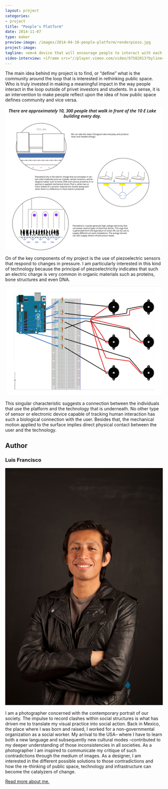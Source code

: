 ```yaml
---
layout: project
categories: 
- project
title: "People's Platform"
date: 2014-11-07
type: maker
preview-image: /images/2014-04-10-people-platform/renderpiezo.jpg
project-image:
tagline: <em>A device that will encourage people to interact with each other in a more meaningful way.</em>
video-interview: <iframe src="//player.vimeo.com/video/97582013?byline=0&amp;portrait=0" width="560" height="420" frameborder="0" webkitallowfullscreen mozallowfullscreen allowfullscreen></iframe>
---
```


<p class="col-md-8 col-md-offset-2"> The main idea behind my project is to find, or “define” what is the community around the loop that is interested in rethinking public space. Who is truly invested in making a meaningful impact in the way people interact in the loop outside of privet investors and students. In a sense, it is an intervention to make people reflect upon the idea of how public space defines community and vice versa.</p>

<p class="col-md-10 col-md-offset-1"><img class="img-responsive img-thumbnail" src="/images/2014-04-10-people-platform/piezoboard.jpg" alt="Walkable Platform"/></p>

<p class="col-md-8 col-md-offset-2"> On of the key components of my project is the use of piezoelectric sensors that respond to changes in pressure. I am particularly interested in this kind of technology because the principal of piezoelectricity indicates that such an electric charge is very common in organic materials such as proteins, bone structures and even DNA. </p>


<p class="col-md-10 col-md-offset-1"><img class="img-responsive img-thumbnail" src="/images/2014-04-10-people-platform/piezo-board.jpg" alt="Piezo Board"/></p>

<p class="col-md-8 col-md-offset-2"> This singular characteristic suggests a connection between the individuals that use the platform and the technology that is underneath. No other type of sensor or electronic device capable of tracking human interaction has such a biological connection with the user. Besides that, the mechanical motion applied to the surface implies direct physical contact between the user and the technology. </p>


<h2 class="col-md-10 col-md-offset-2">Author</h2>
	
<h3 class="col-md-10 col-md-offset-2">Luis Francisco</h3>

<p  class="col-md-2 pull-right"><img class="img-responsive img-rounded img-author" src="/images/2014-04-10-people-platform/luis.jpg" alt="Luis"/></p>

<p class="col-md-7 col-md-offset-2"> I am a photographer concerned with the contemporary portrait of our society. The impulse to record clashes within social structures is what has driven me to translate my visual practice into social action. Back in Mexico, the place where I was born and raised, I worked for a non-governmental organization as a social worker. My arrival to the USA– where I have to learn both a new language and subsequently new cultural modes –contributed to my deeper understanding of those inconsistencies in all societies. As a photographer I am inspired to communicate my critique of such contradictions through the medium of images. As a designer, I am interested in the different possible solutions to those contradictions and how the re-thinking of public space, technology and infrastructure can become the catalyzers of change.  </p>

<p class="class-md-12 col-md-offset-7 icon-file-text">
	<a href='/docs/LF_saic.pdf' target="_blank">Read more about me.</a>
</p>


